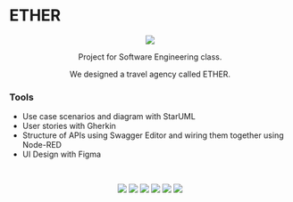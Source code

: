 # ETHER
 
<p align="center">
  <img src="./image/1.jpg">
</p>

<p align="center"> Project for Software Engineering class. </p>
<p align="center"> We designed a travel agency called ETHER. </p>
 
### Tools
 * Use case scenarios and diagram with StarUML
 * User stories with Gherkin 
 * Structure of APIs using Swagger Editor and wiring them together using Node-RED
 * UI Design with Figma 
<br>

<p align="center">
  <img src="./image/7.jpg">
  <dr>
  <img src="./image/2.jpg">
  <img src="./image/3.jpg">
  <img src="./image/4.jpg">
  <img src="./image/5.jpg">
  <img src="./image/6.jpg">
</p>


